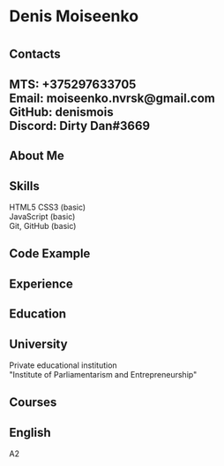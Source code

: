 <h1>Denis Moiseenko<h1>

<h2>Contacts<h2>

<p>MTS: +375297633705<br>
Email: moiseenko.nvrsk@gmail.com<br>
GitHub: denismois<br>
Discord: Dirty Dan#3669</p>


<h2>About Me</h2>


<h2>Skills</h2>
HTML5 CSS3 (basic)<br>
JavaScript (basic)<br>
Git, GitHub (basic)

<h2>Code Example</h2>

<h2>Experience</h2>

<h2>Education</h2>

<h2>University</h2>
<p>Private educational institution<br>
"Institute of Parliamentarism and Entrepreneurship"</p>

<h2>Courses</h2>


<h2>English</h2>
<p>A2</p>
